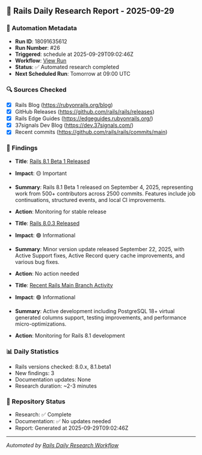 ## 📅 Rails Daily Research Report - 2025-09-29

### 🤖 Automation Metadata
- **Run ID**: 18091635612
- **Run Number**: #26
- **Triggered**: schedule at 2025-09-29T09:02:46Z
- **Workflow**: [View Run](https://github.com/jeremedia/rails-8-claude-guide/actions/runs/18091635612)
- **Status**: ✅ Automated research completed
- **Next Scheduled Run**: Tomorrow at 09:00 UTC

### 🔍 Sources Checked
- [x] Rails Blog (https://rubyonrails.org/blog)
- [x] GitHub Releases (https://github.com/rails/rails/releases)
- [x] Rails Edge Guides (https://edgeguides.rubyonrails.org/)
- [x] 37signals Dev Blog (https://dev.37signals.com/)
- [x] Recent commits (https://github.com/rails/rails/commits/main)

### 📰 Findings

- **Title**: [Rails 8.1 Beta 1 Released](https://rubyonrails.org/blog)
- **Impact**: 🟡 Important
- **Summary**: Rails 8.1 Beta 1 released on September 4, 2025, representing work from 500+ contributors across 2500 commits. Features include job continuations, structured events, and local CI improvements.
- **Action**: Monitoring for stable release

- **Title**: [Rails 8.0.3 Released](https://github.com/rails/rails/releases)
- **Impact**: 🟢 Informational
- **Summary**: Minor version update released September 22, 2025, with Active Support fixes, Active Record query cache improvements, and various bug fixes.
- **Action**: No action needed

- **Title**: [Recent Rails Main Branch Activity](https://github.com/rails/rails/commits/main)
- **Impact**: 🟢 Informational
- **Summary**: Active development including PostgreSQL 18+ virtual generated columns support, testing improvements, and performance micro-optimizations.
- **Action**: Monitoring for Rails 8.1 development

### 📊 Daily Statistics
- Rails versions checked: 8.0.x, 8.1.beta1
- New findings: 3
- Documentation updates: None
- Research duration: ~2-3 minutes

### 🔄 Repository Status
- Research: ✅ Complete
- Documentation: ✅ No updates needed
- Report: Generated at 2025-09-29T09:02:46Z

---
*Automated by [Rails Daily Research Workflow](https://github.com/jeremedia/rails-8-claude-guide/blob/main/.github/workflows/rails-daily-research.yml)*